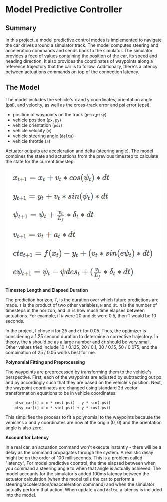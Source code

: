 # Model Predictive Controller 

## Summary

In this project, a model predictive control modes is implemented to navigate the car drives around a simulator track. The model computes steering and acceleration commands and sends back to the simulator. The simulator provides a feed of values containing the position of the car, its speed and heading direction. It also provides the coordinates of waypoints along a reference trajectory that the car is to follow. Additionally, there's a latency between actuations commands on top of the connection latency.

## The Model

The model includes the vehicle's x and y coordinates, orientation angle (psi), and velocity, as well as the cross-track error and psi error (epsi). 

  * position of waypoints on the track (`ptsx`,`ptsy`)
  * vehicle position (`px`, `py`)
  * vehicle orientation (`psi`)
  * vehicle velocity (`v`)
  * vehicle steering angle (`delta`)
  * vehicle throttle (`a`)
  
Actuator outputs are acceleration and delta (steering angle). The model combines the state and actuations from the previous timestep to calculate the state for the current timestep:

<img src="./result/equation1.png" width="500">



**Timestep Length and Elapsed Duration**

The prediction horizon, `T`, is the duration over which future predictions are made. `T` is the product of two other variables, `N` and `dt`. `N` is the number of timesteps in the horizon, and `dt` is how much time elapses between actuations. For example, if `N` were 20 and `dt` were 0.5, then `T` would be 10 seconds.

In the project, I chose `N` for 25 and `dt` for 0.05. Thus, the optimizer is considering a 1.25 second duration to determine a corrective trajectory. In theory, the `N` should be as a large number and `dt` should be very small. Other values tried include 10 / 0.125,  20 / 0.1, 30 / 0.15, 50 / 0.075, and the combination of 25 / 0.05 works best for me.

**Polynomial Fitting and Preprocessing**

The waypoints are preprocessed by transforming them to the vehicle's perspective. First, each of the waypoints are adjusted by subtracting out px and py accordingly such that they are based on the vehicle's position. Next, the waypoint coordinates are changed using standard 2d vector transformation equations to be in vehicle coordinates:

```
    ptsx_car[i] = x * cos(-psi) - y * sin(-psi)  
    ptsy_car[i] = x * sin(-psi) + y * cos(-psi)
```


This simplifies the process to fit a polynomial to the waypoints because the vehicle's x and y coordinates are now at the origin (0, 0) and the orientation angle is also zero. 


**Account for Latency**


In a real car, an actuation command won't execute instantly - there will be a delay as the command propagates through the system. A realistic delay might be on the order of 100 milliseconds. This is a problem called "latency", For model predictive coontrol, the time elapsed between when you command a steering angle to when that angle is actually achieved. The model accounts for the simulator's added 100ms latency between the actuator calculation (when the model tells the car to perform a steering/acceleration/deacceleration command) and when the simulator actually perform that action. When update `a` and `delta`, a latency is included into the model.
